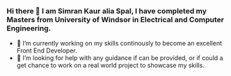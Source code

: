 ### Hi there 👋 I am Simran Kaur alia Spal, I have completed my Masters from University of Windsor in Electrical and Computer Engineering.
- 🔭 I’m currently working on my skills continously to become an excellent Front End Developer.
- 🤔 I’m looking for help with any guidance if can be provided, or if could a get chance to work on a real world project to showcase my skills.
<!--
**Simran8968/Simran8968** is a ✨ _special_ ✨ repository because its `README.md` (this file) appears on your GitHub profile.

Here are some ideas to get you started:

- 🔭 I’m currently working on ...
- 🌱 I’m currently learning ...
- 👯 I’m looking to collaborate on ...
- 🤔 I’m looking for help with ...
- 💬 Ask me about ...
- 📫 How to reach me: ...
- 😄 Pronouns: ...
- ⚡ Fun fact: ...
-->
